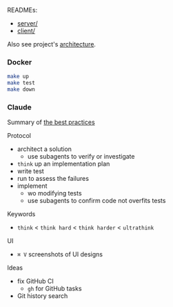 READMEs:
- [server/](/server/README.md)
- [client/](/client/README.md)

Also see project's [architecture](/docs/architecture.md).

### Docker

```bash
make up
make test
make down
```

### Claude

Summary of [the best practices](https://www.anthropic.com/engineering/claude-code-best-practices)

Protocol
- architect a solution
  - use subagents to verify or investigate
- `think` up an implementation plan
- write test
- run to assess the failures
- implement
  - wo modifying tests
  - use subagents to confirm code not overfits tests

Keywords
- `think` < `think hard` < `think harder` < `ultrathink`

UI
- `⌘ V` screenshots of UI designs

Ideas
- fix GitHub CI
  - `gh` for GitHub tasks
- Git history search
